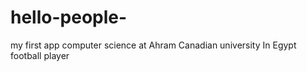 # hello-people-
my first app
computer science at Ahram Canadian university In Egypt
football player  
